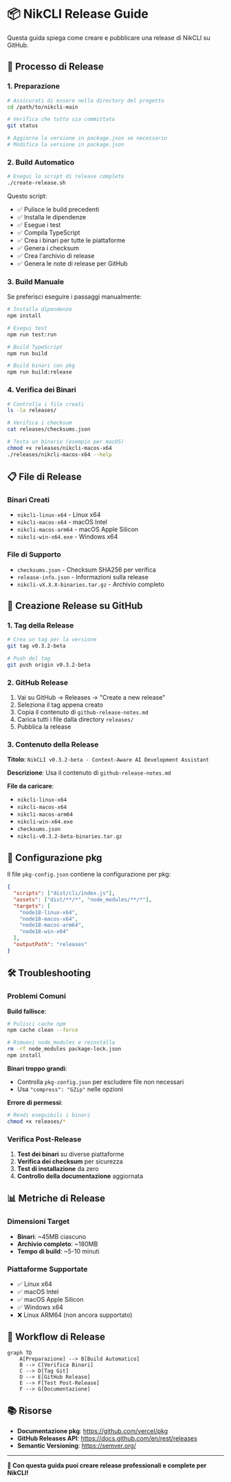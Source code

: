 # 📦 NikCLI Release Guide

Questa guida spiega come creare e pubblicare una release di NikCLI su GitHub.

## 🚀 Processo di Release

### 1. Preparazione

```bash
# Assicurati di essere nella directory del progetto
cd /path/to/nikcli-main

# Verifica che tutto sia committato
git status

# Aggiorna la versione in package.json se necessario
# Modifica la versione in package.json
```

### 2. Build Automatico

```bash
# Esegui lo script di release completo
./create-release.sh
```

Questo script:

- ✅ Pulisce le build precedenti
- ✅ Installa le dipendenze
- ✅ Esegue i test
- ✅ Compila TypeScript
- ✅ Crea i binari per tutte le piattaforme
- ✅ Genera i checksum
- ✅ Crea l'archivio di release
- ✅ Genera le note di release per GitHub

### 3. Build Manuale

Se preferisci eseguire i passaggi manualmente:

```bash
# Installa dipendenze
npm install

# Esegui test
npm run test:run

# Build TypeScript
npm run build

# Build binari con pkg
npm run build:release
```

### 4. Verifica dei Binari

```bash
# Controlla i file creati
ls -la releases/

# Verifica i checksum
cat releases/checksums.json

# Testa un binario (esempio per macOS)
chmod +x releases/nikcli-macos-x64
./releases/nikcli-macos-x64 --help
```

## 📋 File di Release

### Binari Creati

- `nikcli-linux-x64` - Linux x64
- `nikcli-macos-x64` - macOS Intel
- `nikcli-macos-arm64` - macOS Apple Silicon
- `nikcli-win-x64.exe` - Windows x64

### File di Supporto

- `checksums.json` - Checksum SHA256 per verifica
- `release-info.json` - Informazioni sulla release
- `nikcli-vX.X.X-binaries.tar.gz` - Archivio completo

## 🎯 Creazione Release su GitHub

### 1. Tag della Release

```bash
# Crea un tag per la versione
git tag v0.3.2-beta

# Push del tag
git push origin v0.3.2-beta
```

### 2. GitHub Release

1. Vai su GitHub → Releases → "Create a new release"
2. Seleziona il tag appena creato
3. Copia il contenuto di `github-release-notes.md`
4. Carica tutti i file dalla directory `releases/`
5. Pubblica la release

### 3. Contenuto della Release

**Titolo**: `NikCLI v0.3.2-beta - Context-Aware AI Development Assistant`

**Descrizione**: Usa il contenuto di `github-release-notes.md`

**File da caricare**:

- `nikcli-linux-x64`
- `nikcli-macos-x64`
- `nikcli-macos-arm64`
- `nikcli-win-x64.exe`
- `checksums.json`
- `nikcli-v0.3.2-beta-binaries.tar.gz`

## 🔧 Configurazione pkg

Il file `pkg-config.json` contiene la configurazione per pkg:

```json
{
  "scripts": ["dist/cli/index.js"],
  "assets": ["dist/**/*", "node_modules/**/*"],
  "targets": [
    "node18-linux-x64",
    "node18-macos-x64",
    "node18-macos-arm64",
    "node18-win-x64"
  ],
  "outputPath": "releases"
}
```

## 🛠️ Troubleshooting

### Problemi Comuni

**Build fallisce**:

```bash
# Pulisci cache npm
npm cache clean --force

# Rimuovi node_modules e reinstalla
rm -rf node_modules package-lock.json
npm install
```

**Binari troppo grandi**:

- Controlla `pkg-config.json` per escludere file non necessari
- Usa `"compress": "GZip"` nelle opzioni

**Errore di permessi**:

```bash
# Rendi eseguibili i binari
chmod +x releases/*
```

### Verifica Post-Release

1. **Test dei binari** su diverse piattaforme
2. **Verifica dei checksum** per sicurezza
3. **Test di installazione** da zero
4. **Controllo della documentazione** aggiornata

## 📊 Metriche di Release

### Dimensioni Target

- **Binari**: ~45MB ciascuno
- **Archivio completo**: ~180MB
- **Tempo di build**: ~5-10 minuti

### Piattaforme Supportate

- ✅ Linux x64
- ✅ macOS Intel
- ✅ macOS Apple Silicon
- ✅ Windows x64
- ❌ Linux ARM64 (non ancora supportato)

## 🔄 Workflow di Release

```mermaid
graph TD
    A[Preparazione] --> B[Build Automatico]
    B --> C[Verifica Binari]
    C --> D[Tag Git]
    D --> E[GitHub Release]
    E --> F[Test Post-Release]
    F --> G[Documentazione]
```

## 📚 Risorse

- **Documentazione pkg**: https://github.com/vercel/pkg
- **GitHub Releases API**: https://docs.github.com/en/rest/releases
- **Semantic Versioning**: https://semver.org/

---

**🎯 Con questa guida puoi creare release professionali e complete per NikCLI!**
